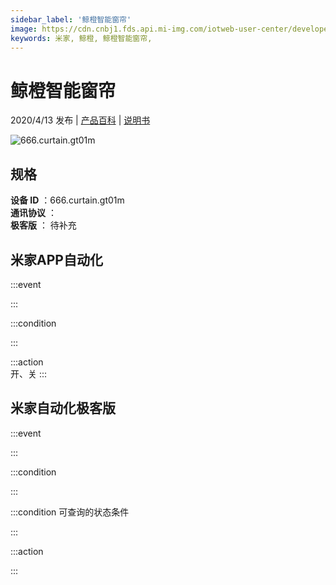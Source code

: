 ```yaml
---
sidebar_label: '鲸橙智能窗帘'
image: https://cdn.cnbj1.fds.api.mi-img.com/iotweb-user-center/developer_1679047689875i3N6mbzs.png?GalaxyAccessKeyId=AKVGLQWBOVIRQ3XLEW&Expires=9223372036854775807&Signature=OmU/wQXP7coSwwMY2krekrEQ7Ew=
keywords: 米家, 鲸橙, 鲸橙智能窗帘, 
---
```

# 鲸橙智能窗帘

2020/4/13 发布 | [产品百科](https://home.mi.com/webapp/content/baike/product/index.html?model=666.curtain.gt01m/) | [说明书](https://home.mi.com/views/introduction.html?model=666.curtain.gt01m&region=cn)

![666.curtain.gt01m](https://cdn.cnbj1.fds.api.mi-img.com/iotweb-user-center/developer_1679047689875i3N6mbzs.png?GalaxyAccessKeyId=AKVGLQWBOVIRQ3XLEW&Expires=9223372036854775807&Signature=OmU/wQXP7coSwwMY2krekrEQ7Ew=)

## 规格  
> 
**设备 ID** ：666.curtain.gt01m  
**通讯协议** ：  
**极客版**  ： 待补充 


## 米家APP自动化  

:::event  

:::

:::condition  

:::

:::action   
开、关
:::

## 米家自动化极客版  

:::event  

:::

:::condition  

:::

:::condition 可查询的状态条件  

:::

:::action  

:::

        
